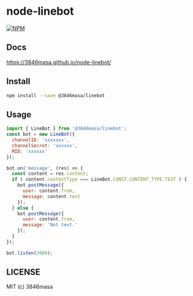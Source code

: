 node-linebot
=======

[![NPM](https://nodei.co/npm/@3846masa%2Flinebot.png?mini=true)](https://nodei.co/npm/@3846masa%2Flinebot/)

## Docs

https://3846masa.github.io/node-linebot/

## Install

```sh
npm install --save @3846masa/linebot
```

## Usage

```javascript
import { LineBot } from '@3846masa/linebot';
const bot = new LineBot({
  channelID: 'xxxxxxx',
  channelSecret: 'xxxxxx',
  MID: 'xxxxxx'
});

bot.on('message', (res) => {
  const content = res.content;
  if ( content.contentType === LineBot.CONST.CONTENT_TYPE.TEXT ) {
    bot.postMessage({
      user: content.from,
      message: content.text
    });
  } else {
    bot.postMessage({
      user: content.from,
      message: 'Not text.'
    });
  }
});

bot.listen(3000);
```

## LICENSE

MIT (c) 3846masa
